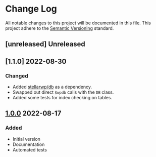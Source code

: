 # Change Log

All notable changes to this project will be documented in this file. This project adhere to the [Semantic Versioning](http://semver.org/) standard.

## [unreleased] Unreleased

## [1.1.0] 2022-08-30

### Changed

- Added [stellarwp/db](https://github.com/stellarwp/db) as a dependency.
- Swapped out direct `$wpdb` calls with the `DB` class.
- Added some tests for index checking on tables.

## [1.0.0] 2022-08-17

### Added

- Initial version
- Documentation
- Automated tests

[1.0.0]: https://github.com/stellarwp/schema/releases/tag/1.0.0
